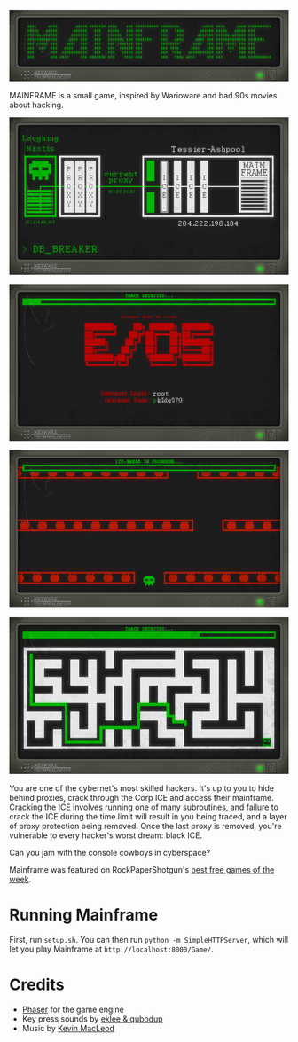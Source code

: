![MAINFRAME logo](Docs/mainframe_logo.png)

MAINFRAME is a small game, inspired by Warioware and bad 90s movies about hacking.

![MAINFRAME screenshot 1](Docs/screenshot1.png)

![MAINFRAME screenshot 2](Docs/screenshot2.png)

![MAINFRAME screenshot 3](Docs/screenshot3.png)

![MAINFRAME screenshot 4](Docs/screenshot4.png)

You are one of the cybernet's most skilled hackers. It's up to you to hide behind proxies, crack through the Corp ICE and access their mainframe. Cracking the ICE involves running one of many subroutines, and failure to crack the ICE during the time limit will result in you being traced, and a layer of proxy protection being removed. Once the last proxy is removed, you're vulnerable to every hacker's worst dream: black ICE.

Can you jam with the console cowboys in cyberspace?

Mainframe was featured on RockPaperShotgun's [best free games of the week](https://www.rockpapershotgun.com/2016/02/27/best-free-games-of-the-week-13/).

# Running Mainframe

First, run `setup.sh`.
You can then run `python -m SimpleHTTPServer`, which will let you play
Mainframe at `http://localhost:8000/Game/`.

# Credits

- [Phaser](http://phaser.io/) for the game engine
- Key press sounds by [eklee & qubodup](http://opengameart.org/content/single-key-press-sounds)
- Music by [Kevin MacLeod](http://incompetech.com/music/royalty-free/index.html?isrc=USUAN1100045)
